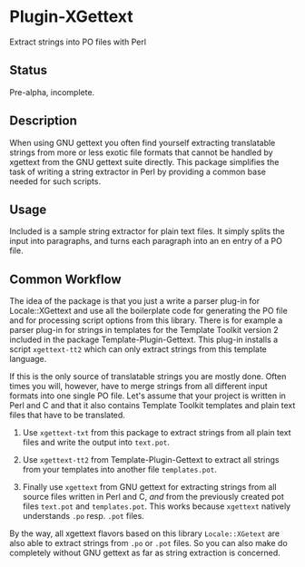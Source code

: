 # Plugin-XGettext

Extract strings into PO files with Perl

## Status

Pre-alpha, incomplete.

## Description

When using GNU gettext you often find yourself extracting translatable
strings from more or less exotic file formats that cannot be handled
by xgettext from the GNU gettext suite directly.  This package simplifies
the task of writing a string extractor in Perl by providing a common
base needed for such scripts.

## Usage

Included is a sample string extractor for plain text files.  It simply
splits the input into paragraphs, and turns each paragraph into an en
entry of a PO file.

## Common Workflow

The idea of the package is that you just a write a parser plug-in for
Locale::XGettext and use all the boilerplate code for generating the
PO file and for processing script options from this library.  There
is for example a parser plug-in for strings in templates for the
Template Toolkit version 2 included in the package Template-Plugin-Gettext.
This plug-in installs a script `xgettext-tt2` which can only extract
strings from this template language.

If this is the only source of translatable strings you are mostly done.
Often times you will, however, have to merge strings from all different
input formats into one single PO file.  Let's assume that your project
is written in Perl and C and that it also contains Template Toolkit
templates and plain text files that have to be translated.

1. Use `xgettext-txt` from this package to extract strings from all
   plain text files and write the output into `text.pot`.

2. Use `xgettext-tt2` from Template-Plugin-Gettext to extract all strings
   from your templates into another file `templates.pot`.

3. Finally use `xgettext` from GNU gettext for extracting strings from
   all source files written in Perl and C, _and_ from the previously
   created pot files `text.pot` and `templates.pot`.  This works
   because `xgettext` natively understands `.po` resp. `.pot` files.
 
By the way, all xgettext flavors based on this library `Locale::XGetext`
are also able to extract strings from `.po` or `.pot` files.  So you
can also make do completely without GNU gettext as far as string
extraction is concerned.
   
